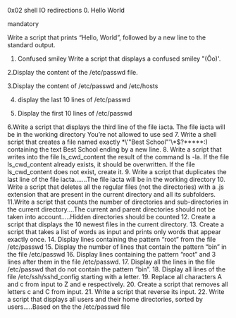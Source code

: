 0x02 shell IO redirections
0. Hello World

mandatory

Write a script that prints “Hello, World”, followed by a new line to the standard output.

1. Confused smiley
Write a script that displays a confused smiley "(Ôo)'.

2.Display the content of the /etc/passwd file.

3.Display the content of /etc/passwd and /etc/hosts

4. display the last 10 lines of /etc/passwd

5. Display the first 10 lines of /etc/passwd

6.Write a script that displays the third line of the file iacta.
The file iacta will be in the working directory
You’re not allowed to use sed
7. Write a shell script that creates a file named exactly \*\\'"Best School"\'\\*$\?\*\*\*\*\*:) containing the text Best School ending by a new line.
8. Write a script that writes into the file ls_cwd_content the result of the command ls -la. If the file ls_cwd_content already exists, it should be overwritten. If the file ls_cwd_content does not exist, create it.
9. Write a script that duplicates the last line of the file iacta.......The file iacta will be in the working directory
10. Write a script that deletes all the regular files (not the directories) with a .js extension that are present in the current directory and all its subfolders.
11.Write a script that counts the number of directories and sub-directories in the current directory....The current and parent directories should not be taken into account.....Hidden directories should be counted
12. Create a script that displays the 10 newest files in the current directory.
13. Create a script that takes a list of words as input and prints only words that appear exactly once.
14. Display lines containing the pattern “root” from the file /etc/passwd
15. Display the number of lines that contain the pattern “bin” in the file /etc/passwd
16. Display lines containing the pattern “root” and 3 lines after them in the file /etc/passwd.
17. Display all the lines in the file /etc/passwd that do not contain the pattern “bin”.
18. Display all lines of the file /etc/ssh/sshd_config starting with a letter.
19. Replace all characters A and c from input to Z and e respectively.
20. Create a script that removes all letters c and C from input.
21. Write a script that reverse its input.
22. Write a script that displays all users and their home directories, sorted by users.....Based on the the /etc/passwd file


